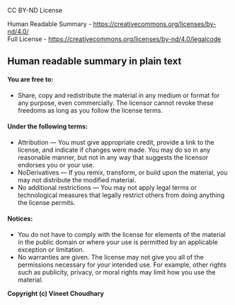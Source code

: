 CC BY-ND License

Human Readable Summary - https://creativecommons.org/licenses/by-nd/4.0/      
Full License - https://creativecommons.org/licenses/by-nd/4.0/legalcode


## Human readable summary in plain text

#### You are free to:

- Share, copy and redistribute the material in any medium or format for any purpose, even commercially. The licensor cannot revoke these freedoms as long as you follow the license terms.


#### Under the following terms:

- Attribution — You must give appropriate credit, provide a link to the license, and indicate if changes were made. You may do so in any reasonable manner, but not in any way that suggests the licensor endorses you or your use.
- NoDerivatives — If you remix, transform, or build upon the material, you may not distribute the modified material.
- No additional restrictions — You may not apply legal terms or technological measures that legally restrict others from doing anything the license permits.


#### Notices:

- You do not have to comply with the license for elements of the material in the public domain or where your use is permitted by an applicable exception or limitation.
- No warranties are given. The license may not give you all of the permissions necessary for your intended use. For example, other rights such as publicity, privacy, or moral rights may limit how you use the material.

**Copyright (c) Vineet Choudhary**
